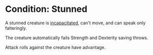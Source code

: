 # Condition: Stunned
A stunned creature is [incapacitated](./Incapacitated.md), can't move, and can speak only falteringly.

The creature automatically fails Strength and Dexterity saving throws.

Attack rolls against the creature have advantage.
